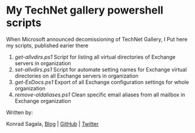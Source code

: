 # My TechNet gallery powershell scripts
<p>When Microsoft announced decomissioning of TechNet Gallery, I Put here my scripts, published earier there</p>

1. *get-allvdirs.ps1* Script for listing all virtual directories of Exchange servers in organization<br>
2. *set-allvdirs.ps1* Script for automate setting names for Exchange virtual directories on all Exchange servers in organization<br>
3. *get-ExDocs.ps1* Export of all Exchange configuration settings for whole organization<br>
4. *remove-oldaliases.ps1* Clean specific email aliases from all mailbox in Exchange organization


Written by:

Konrad Sagala, [Blog](http://pepugmaster.blogspot.com) | [GitHub](https://github.com/ksagala) | [Twitter](https://twitter.com/sagus)
